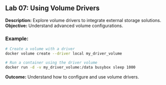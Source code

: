 ## Lab 07: Using Volume Drivers

**Description:** Explore volume drivers to integrate external storage solutions.  
**Objective:** Understand advanced volume configurations.  

### Example:
```bash
# Create a volume with a driver
docker volume create --driver local my_driver_volume

# Run a container using the driver volume
docker run -d -v my_driver_volume:/data busybox sleep 1000
```

**Outcome:** Understand how to configure and use volume drivers.
